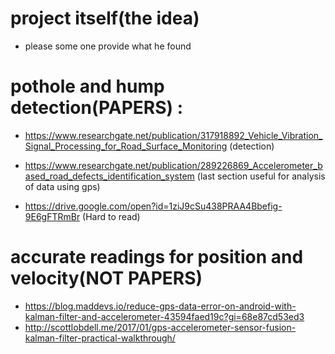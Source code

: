 # project itself(the idea)
  - please some one provide what he found 
  
# pothole and hump detection(PAPERS) :
  - https://www.researchgate.net/publication/317918892_Vehicle_Vibration_Signal_Processing_for_Road_Surface_Monitoring (detection)
  
  - https://www.researchgate.net/publication/289226869_Accelerometer_based_road_defects_identification_system (last section useful for analysis of data using gps)
  
  - https://drive.google.com/open?id=1ziJ9cSu438PRAA4Bbefig-9E6gFTRmBr (Hard to read)
  
 # accurate readings for position and velocity(NOT PAPERS)
  - https://blog.maddevs.io/reduce-gps-data-error-on-android-with-kalman-filter-and-accelerometer-43594faed19c?gi=68e87cd53ed3
  - http://scottlobdell.me/2017/01/gps-accelerometer-sensor-fusion-kalman-filter-practical-walkthrough/
  
